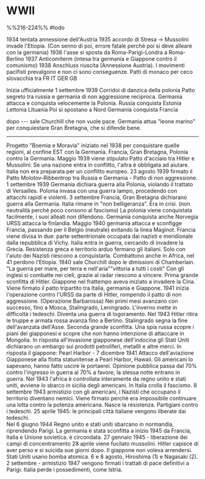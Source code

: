 # WWII
%%216-224%%
#todo 

1934 tentata annessione dell'Austria
1935 accordo di Stresa -> Mussolini invade l'Etiopia. (Con senno di poi, errore fatale perchè poi si deve alleare con la germania)
1936 l'asse si sposta da Roma-Parigi-Londra a Roma-Berlino
1937 Anticomiterm (intesa tra germania e Giappone contro il comunismo) 
1938 Anschluss riuscita (Annessione Austria). I movimenti pacifisti prevalgono e non ci sono conseguenze. 
Patti di monaco per ceco slovacchia tra FR IT GER GB


Inizia ufficialmente 1 settembre 1939 
Corridoi di danzica della polonia
Patto segreto tra russia e germania di non aggressione reciproca. 
Germania attacca e conquista velocemente la Polonia. 
Russia conquista Estonia Lettonia Lituania
Poi si spostano a Nord
Germania conquista Francia

dopo --- sale Churchill che non vuole pace. Germania attua "leone marino" per conquiestare Gran Bretagna, che si difende bene. 

---

Progetto "Boemia e Moravia" iniziato nel 1938 per conquistare quelle regioni, al confine EST con la Germania. 
Francia, Gran Bretagna, Polonia contro la Germania.
Maggio 1939 viene stipulato Patto d'acciaio  tra Hitler e Mussolini: Se una nazione entra in conflitto, l'altra è obbligata ad aiutare. Italia non era preparata per un conflitto europeo. 
23 agosto 1939 firmato il Patto Molotov-Ribbentrop tra Russia e Germania - Patto di non aggressione. 
1 settembre 1939 Germania dichiara guerra alla Polonia, violando il trattato di Versailles.
Polonia invasa con una guerra lampo, procedendo con attacchi rapidi e violenti. 
3 settembre Francia, Gran Bretagna dichiarano guerra alla Germania. Italia rimane in "non belligeranza". Era in crisi. (non neutralità perchè poco consono al fascismo)
La polonia viene conquistata facilmente, i suoi alleati non difendono. Germania conquista anche Norvegia
URSS attacca la finlandia. 
Maggio 1940 germania attacca e sconfigge Francia, passando per il Belgio (neutrale) evitando la linea Maginot. Francia viene divisa in due: parte settentrionale occupata dai nazisti e meridionale dalla repubblica di Vichy. 
Italia entra in guerra, cercando di invadere la Grecia. Resistenza greca e territorio arduo fermano gli italiani. Solo con l'aiuto dei Nazisti riescono a conquistarla. Combattono anche in Africa, nel 41 perdono l'Etiopia. 
1940 sale Churchill dopo le dimissioni di Chamberlain. "La guerra per mare, per terra e nell'aria""vittoria a tutti i costi"
Con gli inglesi si combatte nei cieli, grazie al radar riescono a vincere. Prima grande sconfitta di Hitler. 
Giappone nel frattempo aveva iniziato a invadere la Cina. Viene firmato il patto tripartito tra Italia, germania e Giappone. 
1941 inizia l'operazione contro l'URSS da parte di Hitler, rompendo il patto di non aggressione. (Operazione Barbarossa)
Nei primi mesi avanzano con successo, fino a Mosca, Stalingrado, Leningrado. L'inverno mette in difficoltà i tedeschi. 
Diventa una guerra di logoramento. 
Nel 1943 Hitler ritira le truppe e armata rossa avanza fino a Berlino. Stalingrado segna la fine dell'avanzata dell'Asse. 
Seconda grande sconfitta. 
Una spia russa scopre i piani dei giapponesi e scopre che non hanno intenzione di attaccare in Mongolia. In risposta all'invasione giapponese dell'indocina gli Stati Uniti dichiarano un embargo sui prodotti petroliferi, metallli e altre merci. 
In risposta il giappone: Pearl Harbor - 7 dicembre 1941
Attacco dell'aviazione Giapponese alla flotta statunitense a Pearl Harbor, Hawaii. Gli americani lo sapevano, hanno fatto uscire le portaerei. Opinione pubblica passa dal 70% contro l'ingresso in guerra al 70% a favore, la stessa notte entrano in guerra. 
Nel 1943 l'africa è controllata interamente da regno unito e stati uniti, avviene lo sbarco in sicilia degli americani. 
In Italia crolla il fascismo. 
8 settembre 1943 armistizio con gli americani, i Nazisti che occupano il territorio diventano nemici. Viene firmato perchè era impossibile continuare una lotta contro la potenza americana. 
Nasce la resistenza. Partigiani contro i tedeschi. 
25 aprile 1945: le principali città italiane vengono liberate dai tedeschi.  
Nel 6 giugno 1944 Regno unito e stati uniti sbarcano in normandia, riprendendo Parigi. 
La germania è stata sconfitta a inizio 1945 da Francia, Italia e Unione sovietica. è circondata. 
27 gennaio 1945 - liberazione dei campi di concentramento 
28 aprile viene fucilato mussolini. 
Hitler capisce di aver perso e si suicida sue giorni dopo. 
Il giappone non voleva arrendersi. Stati Uniti usano bomba atomica. 6 e 8 agosto, Hiroshima (1) e Nagasaki (2). 
2 settembre - armistizio 
1947 vengono firmati i trattati di pace definitivi a Parigi. Italia perde i possedimenti, come Istria. 



